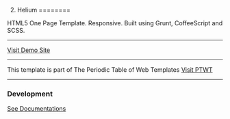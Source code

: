 2. Helium
========

HTML5 One Page Template. Responsive. Built using Grunt, CoffeeScript and SCSS.

***

[Visit Demo Site](http://owl-design.net/demos/helium/)

***

This template is part of The Periodic Table of Web Templates
[Visit PTWT](http://owl-design.net/ptwt/)

***

### Development

[See Documentations](http://owl-design.net/demos/documentation/)
